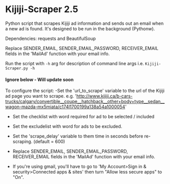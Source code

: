 # Kijiji-Scraper 2.5
Python script that scrapes Kijiji ad information and sends out an email
when a new ad is found.
It's designed to be run in the background (Pythonw).

Dependencies: requests and BeautifulSoup

 Replace SENDER_EMAIL, SENDER_EMAIL_PASSWORD, RECEIVER_EMAIL fields in the 'MailAd' function with your email info.
 
 Run the script with `-h` arg for description of command line args i.e. `Kijiji-Scraper.py -h` 




#### Ignore below - Will update soon

To configure the script:
-Set the 'url_to_scrape' variable to the url of the Kijiji ad page you want to scrape.
    e.g. 'http://www.kijiji.ca/b-cars-trucks/calgary/convertible__coupe__hatchback__other+body+type__sedan__wagon-mazda-mx5miata/c174l1700199a138a54a1000054'

- Set the checklist with word required for ad to be selected / included

- Set the excludelist with word for ads to be excluded.

- Set the 'scrape_delay' variable to them time in seconds before re-scraping. (default = 600)

- Replace SENDER_EMAIL, SENDER_EMAIL_PASSWORD, RECEIVER_EMAIL fields in the 'MailAd' function with your email info.

- If you're using gmail, you'll have to go to 'My Account>Sign in & security>Connected apps & sites' then turn "Allow less secure apps" to "On".


